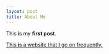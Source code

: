 ```yaml
---
layout: post
title: About Me
---
```


This is my **first post**.

[This is a website that I go on frequently.](https://www.geoguessr.com)

